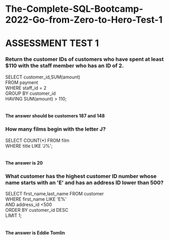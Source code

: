 # The-Complete-SQL-Bootcamp-2022-Go-from-Zero-to-Hero-Test-1
# ASSESSMENT TEST 1

### Return the customer IDs of customers who have spent at least $110 with the staff member who has an ID of 2.

SELECT customer_id,SUM(amount)<br>
FROM payment<br>
WHERE staff_id = 2<br>
GROUP BY customer_id<br>
HAVING SUM(amount) > 110;<br>
<br>
#### The answer should be customers 187 and 148

### How many films begin with the letter J? 

SELECT COUNT(*) FROM film<br>
WHERE title LIKE 'J%';<br>
<br>
#### The answer is 20

### What customer has the highest customer ID number whose name starts with an 'E' and has an address ID lower than 500?

SELECT first_name,last_name FROM customer<br>
WHERE first_name LIKE 'E%'<br>
AND address_id <500<br>
ORDER BY customer_id DESC<br>
LIMIT 1;<br>
<br>
#### The answer is Eddie Tomlin

